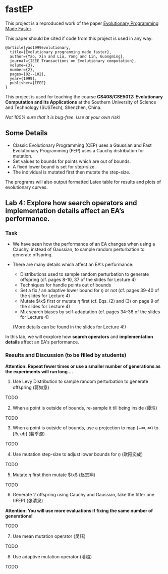 # fastEP

This project is a reproduced work of the paper [Evolutionary Programming Made Faster](https://ieeexplore.ieee.org/document/771163/). 

This paper should be cited if code from this project is used in any way:

```
@article{yao1999evolutionary,
  title={Evolutionary programming made faster},
  author={Yao, Xin and Liu, Yong and Lin, Guangming},
  journal={IEEE Transactions on Evolutionary computation},
  volume={3},
  number={2},
  pages={82--102},
  year={1999},
  publisher={IEEE}
}
```

This project is used for teaching the course **CS408/CSE5012: Evolutionary Computation and Its Applications** at the Southern University of Science and Technology (SUSTech), Shenzhen, China.

*Not 100% sure that it is bug-free. Use at your own risk!*

## Some Details

- Classic Evolutionary Programming (CEP) uses a Gaussian and Fast Evolutionary Programming (FEP) uses a Cauchy distribution for mutation.
- Set values to bounds for points which are out of bounds.
- A fixed lower bound is set for step-size.
- The individual is mutated first then mutate the step-size.

The programs will also output formatted Latex table for results and plots of evolutionary curves.


## Lab 4: Explore how search operators and implementation details affect an EA’s performance.

### Task
- We have seen how the performance of an EA changes when using a Cauchy, instead of Gaussian, to sample random perturbation to generate offspring.
- There are many details which affect an EA's performance:
  - Distributions used to sample random perturbation to generate offspring (cf. pages 8-10, 37 of the slides for Lecture 4)
  - Techniques for handle points out of bounds
  - Set a fix / an adaptive lower bound for $\eta$ or not (cf. pages 39-40 of the slides for Lecture 4)
  - Mutate $\x$ first or mutate $\eta$ first  (cf. Eqs. (2) and (3) on page 9 of the slides for Lecture 4)
  - Mix search biases by self-adaptation (cf. pages 34-36 of the slides for Lecture 4)
  
  (More details can be found in the slides for Lecture 4!)

In this lab, we will exxplore how **search operators** and **implementation details** affect an EA's performance.

### Results and Discussion (to be filled by students)
**Attention: Repeat fewer times or use a smaller number of generations as the experiments will run long ...**

1. Use Levy Distribution to sample random perturbation to generate offspring (蒋如意)

TODO

2. When a point is outside of bounds, re-sample it till being inside (谭浩)
  
TODO

3. When a point is outside of bounds, use a projection to map $(-\infty,\infty)$ to $[lb,ub]$ (裴季源)
  
TODO
  
4. Use mutation step-size to adjust lower bounds for $\eta$ (欧阳奕成)

TODO

5. Mutate $\eta$ first then mutate $\x$ (赵志翔)

TODO

6. Generate 2 offspring using Cauchy and Gaussian, take the fitter one (IFEP) (张清泉)
 
 **Attention: You will use more evaluations if fixing the same number of generations!**

  TODO
  
7. Use mean mutation operator (吴钰)
 

  TODO
  
8. Use adaptive mutation operator (潘超)
  

  TODO
